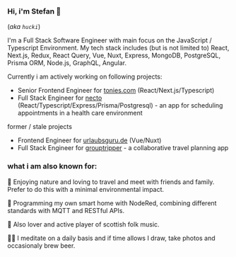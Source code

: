 ### Hi, i'm Stefan 👋

(_aka `hucki`_)

I'm a Full Stack Software Engineer with main focus on the JavaScript / Typescript Environment.
My tech stack includes (but is not limited to) React, Next.js, Redux, React Query, Vue, Nuxt, Express, MongoDB, PostgreSQL, Prisma ORM, Node.js, GraphQL, Angular.

Currently i am actively working on following projects:

- Senior Frontend Engineer for [tonies.com](tonies.com) (React/Next.js/Typescript)
- Full Stack Engineer for [necto](https://github.com/hucki/necto/) (React/Typescript/Express/Prisma/Postgresql) - an app for scheduling appointments in a health care environment

former / stale projects

- Frontend Engineer for [urlaubsguru.de](urlaubsguru.de) (Vue/Nuxt)
- Full Stack Engineer for [grouptripper](https://github.com/hucki/grouptripper) - a collaborative travel planning app

### what i am also known for:

🌱 Enjoying nature and loving to travel and meet with friends and family. Prefer to do this with a minimal environmental impact.

💾 Programming my own smart home with NodeRed, combining different standards with MQTT and RESTful APIs.

🥁 Also lover and active player of scottish folk music.

🧘‍♂️ I meditate on a daily basis and if time allows I draw, take photos and occasionaly brew beer.
